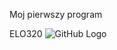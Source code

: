 Moj pierwszy program

ELO320
![GitHub Logo](https://duzekubki.pl/wp-content/uploads/2016/07/A0027-copy.jpg)

